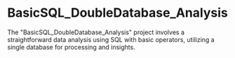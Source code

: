 # BasicSQL_DoubleDatabase_Analysis
The "BasicSQL_DoubleDatabase_Analysis" project involves a straightforward data analysis using SQL with basic operators, utilizing a single database for processing and insights.
